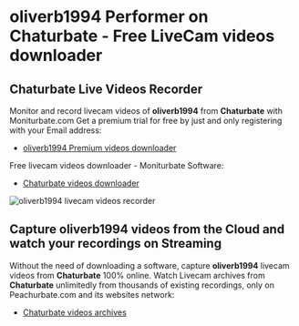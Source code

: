 # oliverb1994 Performer on Chaturbate - Free LiveCam videos downloader

## Chaturbate Live Videos Recorder

Monitor and record livecam videos of **oliverb1994** from **Chaturbate** with Moniturbate.com
Get a premium trial for free by just and only registering with your Email address:
* [oliverb1994 Premium videos downloader](https://moniturbate.com/request-demo-licence-key.html)

Free livecam videos downloader - Moniturbate Software:
* [Chaturbate videos downloader](https://moniturbate.com/moniturbate-download-software.html)

![oliverb1994 livecam videos recorder](https://peachurnet.com/templates/moniturbate-software.png)


## Capture oliverb1994 videos from the Cloud and watch your recordings on Streaming

Without the need of downloading a software, capture **oliverb1994** livecam videos from **Chaturbate** 100% online.
Watch Livecam archives from **Chaturbate** unlimitedly from thousands of existing recordings, only on Peachurbate.com and its websites network:
* [Chaturbate videos archives](https://peachurnet.com/)